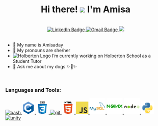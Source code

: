 <div align=center>
<h1> Hi there! <img src="https://raw.githubusercontent.com/MartinHeinz/MartinHeinz/master/wave.gif" width="30"/> I'm Amisa
  </h1>
  </div>
<br />
<!-- Buttons with my contact info -->
<div align="center">
<div id="badges">
  <a href="https://www.linkedin.com/in/amisaday-martinez-campos-622040222/">
    <img src="https://img.shields.io/badge/LinkedIn-blue?style=for-the-badge&logo=linkedin&logoColor=white" alt="LinkedIn Badge"/>
  </a>
  <a href="https://mail.google.com/mail/?view=cm&source=mailto&to=amisadaymartinez@gmail.com">
    <img src="https://img.shields.io/badge/Gmail-red?style=for-the-badge&logo=gmail&logoColor=white" alt="Gmail Badge"/>
  </a>
 <a href="https://drive.google.com/file/d/1WLtfzFXpDklVeT-N-AUMxLa2TXsJSwhQ/export?format=pdf"><img src="https://img.shields.io/badge/RESUME-brightgreen?style=for-the-badge"></a></h3>
  </div>
</div>
<br />

- 🌺 My name is Amisaday
- 💖 My pronouns are she/her
- <img src="https://user-images.githubusercontent.com/90794598/167032501-a346b66f-8f88-420e-8329-06114567544c.png" alt="Holberton Logo" width="15"> I’m currently working on Holberton School as a Student Tutor
- 💬 Ask me about my dogs ✨🐶✨
<!--
- 🌱 I’m currently learning ...
- 👯 I’m looking to collaborate on ...
- 🤔 I’m looking for help with ...
-->
<br />

<!-- Logos of things I know -->

<h3 align="left">Languages and Tools:</h3>
<p align="left"> <a href="https://www.gnu.org/software/bash/" target="_blank" rel="noreferrer"> <img src="https://www.vectorlogo.zone/logos/gnu_bash/gnu_bash-icon.svg" alt="bash" width="40" height="40"/> </a> <a href="https://www.cprogramming.com/" target="_blank" rel="noreferrer"> <img src="https://raw.githubusercontent.com/devicons/devicon/master/icons/c/c-original.svg" alt="c" width="40" height="40"/> </a> <a href="https://www.w3schools.com/css/" target="_blank" rel="noreferrer"> <img src="https://raw.githubusercontent.com/devicons/devicon/master/icons/css3/css3-original-wordmark.svg" alt="css3" width="40" height="40"/> </a> <a href="https://git-scm.com/" target="_blank" rel="noreferrer"> <img src="https://www.vectorlogo.zone/logos/git-scm/git-scm-icon.svg" alt="git" width="40" height="40"/> </a> <a href="https://www.w3.org/html/" target="_blank" rel="noreferrer"> <img src="https://raw.githubusercontent.com/devicons/devicon/master/icons/html5/html5-original-wordmark.svg" alt="html5" width="40" height="40"/> </a> <a href="https://developer.mozilla.org/en-US/docs/Web/JavaScript" target="_blank" rel="noreferrer"> <img src="https://raw.githubusercontent.com/devicons/devicon/master/icons/javascript/javascript-original.svg" alt="javascript" width="40" height="40"/> </a> <a href="https://www.mysql.com/" target="_blank" rel="noreferrer"> <img src="https://raw.githubusercontent.com/devicons/devicon/master/icons/mysql/mysql-original-wordmark.svg" alt="mysql" width="50" height="50"/> </a> <a href="https://www.nginx.com" target="_blank" rel="noreferrer"> <img src="https://raw.githubusercontent.com/devicons/devicon/master/icons/nginx/nginx-original.svg" alt="nginx" width="50" height="50"/> </a> <a href="https://nodejs.org" target="_blank" rel="noreferrer"> <img src="https://raw.githubusercontent.com/devicons/devicon/master/icons/nodejs/nodejs-original-wordmark.svg" alt="nodejs" width="50" height="50"/> </a> <a href="https://www.python.org" target="_blank" rel="noreferrer"> <img src="https://raw.githubusercontent.com/devicons/devicon/master/icons/python/python-original.svg" alt="python" width="40" height="40"/> </a> <a href="https://unity.com/" target="_blank" rel="noreferrer"> <img src="https://www.vectorlogo.zone/logos/unity3d/unity3d-icon.svg" alt="unity" width="40" height="40"/> </a> </p>
